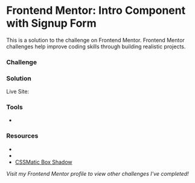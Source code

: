 # Frontend Mentor:  Intro Component with Signup Form
This is a solution to the _[]()_ challenge on Frontend Mentor. Frontend Mentor challenges help improve coding skills through building realistic projects.


### Challenge


### Solution
Live Site: []()


### Tools
-

### Resources
- []()
- []()
- [CSSMatic Box Shadow](https://www.cssmatic.com/box-shadow)

_Visit my Frontend Mentor profile to view other challenges I've completed!_